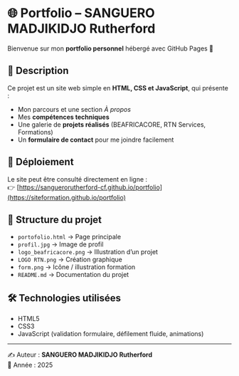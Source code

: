 # 🌐 Portfolio – SANGUERO MADJIKIDJO Rutherford

Bienvenue sur mon **portfolio personnel** hébergé avec GitHub Pages 🚀  

## 📖 Description
Ce projet est un site web simple en **HTML, CSS et JavaScript**, qui présente :  
- Mon parcours et une section *À propos*  
- Mes **compétences techniques**  
- Une galerie de **projets réalisés** (BEAFRICACORE, RTN Services, Formations)  
- Un **formulaire de contact** pour me joindre facilement  

## 🚀 Déploiement
Le site peut être consulté directement en ligne :  
👉 [https://sanguerorutherford-cf.github.io/portfolio](https://siteformation.github.io/portfolio)

## 📂 Structure du projet
- `portofolio.html` → Page principale  
- `profil.jpg` → Image de profil  
- `logo_beafricacore.png` → Illustration d’un projet  
- `LOGO RTN.png` → Création graphique  
- `form.png` → Icône / illustration formation  
- `README.md` → Documentation du projet  

## 🛠️ Technologies utilisées
- HTML5  
- CSS3  
- JavaScript (validation formulaire, défilement fluide, animations)  

---

✍️ Auteur : **SANGUERO MADJIKIDJO Rutherford**  
📅 Année : 2025
